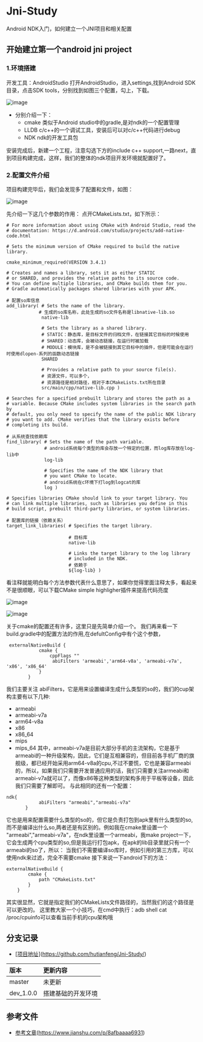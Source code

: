 # Jni-Study
Android NDK入门，如何建立一个JNI项目和相关配置


## 开始建立第一个android jni project
### 1.环境搭建

开发工具：AndroidStudio
打开AndroidStudio，进入settings,找到Android SDK目录，点击SDK tools，分别找到如图三个配置，勾上，下载。

![image](https://user-images.githubusercontent.com/10016338/133420398-e05acfd8-7522-443d-b8c1-10b69791516f.png)


- 分别介绍一下：
    - cmake
    类似于Android studio中的gradle,是对ndk的一个配置管理
    - LLDB
    c/c++的一个调试工具，安装后可以对c/c++代码进行debug
    - NDK
    ndk的开发工具包

安装完成后，新建一个工程，注意勾选下方的include c++ support,一路next，直到项目构建完成，这样，我们的整体的ndk项目开发环境就配置好了。

### 2.配置文件介绍

项目构建完毕后，我们会发现多了配置和文件，如图：

![image](https://user-images.githubusercontent.com/10016338/133420524-62a36c68-d6df-4c03-a29f-471538f83c02.png)


先介绍一下这几个参数的作用：
点开CMakeLists.txt，如下所示：

```
# For more information about using CMake with Android Studio, read the
# documentation: https://d.android.com/studio/projects/add-native-code.html

# Sets the minimum version of CMake required to build the native library.

cmake_minimum_required(VERSION 3.4.1)

# Creates and names a library, sets it as either STATIC
# or SHARED, and provides the relative paths to its source code.
# You can define multiple libraries, and CMake builds them for you.
# Gradle automatically packages shared libraries with your APK.

# 配置so库信息
add_library( # Sets the name of the library.
            # 生成的so库名称，此处生成的so文件名称是libnative-lib.so
             native-lib

             # Sets the library as a shared library.
             # STATIC：静态库，是目标文件的归档文件，在链接其它目标的时候使用
             # SHARED：动态库，会被动态链接，在运行时被加载
             # MODULE：模块库，是不会被链接到其它目标中的插件，但是可能会在运行时使用dlopen-系列的函数动态链接
             SHARED

             # Provides a relative path to your source file(s).
             # 资源文件，可以多个，
             # 资源路径是相对路径，相对于本CMakeLists.txt所在目录
             src/main/cpp/native-lib.cpp )

# Searches for a specified prebuilt library and stores the path as a
# variable. Because CMake includes system libraries in the search path by
# default, you only need to specify the name of the public NDK library
# you want to add. CMake verifies that the library exists before
# completing its build.

# 从系统查找依赖库
find_library( # Sets the name of the path variable.
              # android系统每个类型的库会存放一个特定的位置，而log库存放在log-lib中
              log-lib

              # Specifies the name of the NDK library that
              # you want CMake to locate.
              # android系统在c环境下打log到logcat的库
              log )

# Specifies libraries CMake should link to your target library. You
# can link multiple libraries, such as libraries you define in this
# build script, prebuilt third-party libraries, or system libraries.

# 配置库的链接（依赖关系）
target_link_libraries( # Specifies the target library.

                       # 目标库
                       native-lib

                       # Links the target library to the log library
                       # included in the NDK.
                       # 依赖于
                       ${log-lib} )

```


看注释就能明白每个方法参数代表什么意思了，如果你觉得里面注释太多，看起来不是很顺眼，可以下载CMake simple highligher插件来提高代码亮度

![image](https://user-images.githubusercontent.com/10016338/133420533-34db6eea-db71-4d39-9294-16f3e033a9fa.png)

![image](https://user-images.githubusercontent.com/10016338/133420542-faeaa3c7-1e39-4c5e-882a-45270e250ebd.png)


关于cmake的配置还有许多，这里只是先简单介绍一个。
我们再来看一下build.gradle中的配置方法的作用,在defultConfig中有个这个参数，
```
 externalNativeBuild {
            cmake {
                cppFlags ""
                 abiFilters 'armeabi','arm64-v8a', 'armeabi-v7a', 'x86', 'x86_64'
            }
        }

```

我们主要关注 abiFilters，它是用来设置编译生成什么类型的so的，我们的cup架构主要有以下几种:

   - armeabi
   - armeabi-v7a
   - arm64-v8a
   - x86
   - x86_64
   - mips
   - mips_64
    其中，armeabi-v7a是目前大部分手机的主流架构，它是基于armeabi的一种升级架构，因此，它们是互相兼容的，但目前各手机厂商的旗舰级，都已经开始采用arm64-v8a的cpu,不过不要慌，它也是兼容armeabi的，所以，如果我们只需要开发普通应用的话，我们只需要关注armeabi和armeabi-v7a就可以了，而像x86等这种类型的架构多用于平板等设备，因此我们只需要了解即可。
    与此相同的还有一个配置：

```
ndk{
            abiFilters "armeabi","armeabi-v7a"
       }

```


它也是用来配置需要什么类型的so的，但它是负责打包到apk里有什么类型的so,而不是编译出什么so,两者还是有区别的。例如我在cmake里设置一个 "armeabi","armeabi-v7a"，在ndk里设置一个armeabi，我make project一下，它会生成两个cpu类型的so,但是我运行打包apk，在apk的lib目录里就只有一个armeabi的so了，所以：
当我们不需要编译so库时，例如引用的第三方库，可以使用ndk来过滤，完全不需要cmake
接下来说一下android下的方法：

```
externalNativeBuild {
        cmake {
            path "CMakeLists.txt"
        }
    }

```

其实很显然，它就是指定我们的CMakeLists文件路径的，当然我们的这个路径是可以更改的。
这里教大家一个小技巧，在cmd中执行：adb shell cat /proc/cpuinfo可以查看当前手机的cpu架构哦





## 分支记录
- [[项目地址]](https://github.com/hutianfeng/Jni-Study/)(https://github.com/hutianfeng/Jni-Study/)

|版本|更新内容|
|:---|:---|
|master|未更新|
|dev_1.0.0|搭建基础的开发环境|



## 参考文件
- [参考文章](https://www.jianshu.com/p/8afbaaaa6931/)(https://www.jianshu.com/p/8afbaaaa6931)

